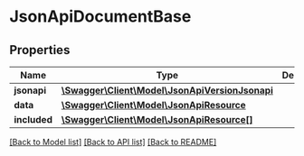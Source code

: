 # JsonApiDocumentBase

## Properties
Name | Type | Description | Notes
------------ | ------------- | ------------- | -------------
**jsonapi** | [**\Swagger\Client\Model\JsonApiVersionJsonapi**](JsonApiVersionJsonapi.md) |  | [optional] 
**data** | [**\Swagger\Client\Model\JsonApiResource**](JsonApiResource.md) |  | 
**included** | [**\Swagger\Client\Model\JsonApiResource[]**](JsonApiResource.md) |  | [optional] 

[[Back to Model list]](../README.md#documentation-for-models) [[Back to API list]](../README.md#documentation-for-api-endpoints) [[Back to README]](../README.md)


